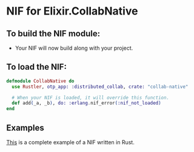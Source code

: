 # NIF for Elixir.CollabNative

## To build the NIF module:

- Your NIF will now build along with your project.

## To load the NIF:

```elixir
defmodule CollabNative do
  use Rustler, otp_app: :distributed_collab, crate: "collab-native"

  # When your NIF is loaded, it will override this function.
  def add(_a, _b), do: :erlang.nif_error(:nif_not_loaded)
end
```

## Examples

[This](https://github.com/rusterlium/NifIo) is a complete example of a NIF written in Rust.
